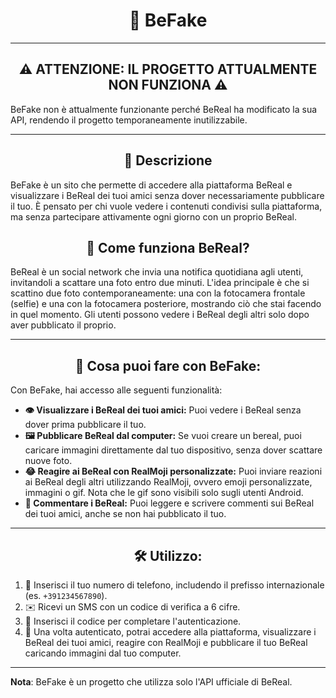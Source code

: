 <h1 align="center"><b>👀 BeFake </b></h1>

---

<h2 align="center">⚠️ ATTENZIONE: IL PROGETTO ATTUALMENTE NON FUNZIONA ⚠️</h2>
BeFake non è attualmente funzionante perché BeReal ha modificato la sua API, rendendo il progetto temporaneamente inutilizzabile.

---

<h2 align="center"> 📖 Descrizione</h2>
BeFake è un sito che permette di accedere alla piattaforma BeReal e visualizzare i BeReal dei tuoi amici senza dover necessariamente pubblicare il tuo. È pensato per chi vuole vedere i contenuti condivisi sulla piattaforma, ma senza partecipare attivamente ogni giorno con un proprio BeReal.

<h2 align="center"> 📸 Come funziona BeReal?</h2>
BeReal è un social network che invia una notifica quotidiana agli utenti, invitandoli a scattare una foto entro due minuti. L'idea principale è che si scattino due foto contemporaneamente: una con la fotocamera frontale (selfie) e una con la fotocamera posteriore, mostrando ciò che stai facendo in quel momento. Gli utenti possono vedere i BeReal degli altri solo dopo aver pubblicato il proprio.

---

<h2 align="center"> 🔧 Cosa puoi fare con BeFake: </h2>
Con BeFake, hai accesso alle seguenti funzionalità:

- **👁️ Visualizzare i BeReal dei tuoi amici:** Puoi vedere i BeReal senza dover prima pubblicare il tuo.
- **🖼️ Pubblicare BeReal dal computer:** Se vuoi creare un bereal, puoi caricare immagini direttamente dal tuo dispositivo, senza dover scattare nuove foto.
- **😂 Reagire ai BeReal con RealMoji personalizzate:** Puoi inviare reazioni ai BeReal degli altri utilizzando RealMoji, ovvero emoji personalizzate, immagini o gif. Nota che le gif sono visibili solo sugli utenti Android.
- **💬 Commentare i BeReal:** Puoi leggere e scrivere commenti sui BeReal dei tuoi amici, anche se non hai pubblicato il tuo.

---

<h2 align="center"> 🛠️ Utilizzo: </h2>

1. 📱 Inserisci il tuo numero di telefono, includendo il prefisso internazionale (es. `+391234567890`).
2. ✉️ Ricevi un SMS con un codice di verifica a 6 cifre.
3. 🔐 Inserisci il codice per completare l'autenticazione.
4. 🎉 Una volta autenticato, potrai accedere alla piattaforma, visualizzare i BeReal dei tuoi amici, reagire con RealMoji e pubblicare il tuo BeReal caricando immagini dal tuo computer.

---

**Nota**: BeFake è un progetto che utilizza solo l'API ufficiale di BeReal.
